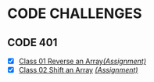# CODE CHALLENGES
## CODE 401

- [x]  [Class 01 Reverse an Array](https://github.com/dianakim/data-structures-and-algorithms/tree/master/code-challenges/cf401-01-array-reverse)[*\(Assignment)*](https://canvas.instructure.com/courses/1843820/assignments/13826526?return_to=https%3A%2F%2Fcanvas.instructure.com%2Fcalendar%23view_name%3Dmonth%26view_start%3D2020-03-16)
- [x]  [Class 02 Shift an Array](https://github.com/dianakim/data-structures-and-algorithms/tree/master/code-challenges/cf401-02-array-shift)
[*\(Assignment)*](https://canvas.instructure.com/courses/1843820/assignments/13826527)

